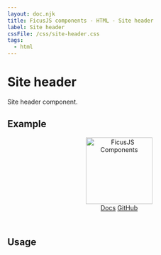 ```yaml
---
layout: doc.njk
title: FicusJS components - HTML - Site header
label: Site header
cssFile: /css/site-header.css
tags:
  - html
---
```

# Site header

Site header component.

## Example

<header class="fc-site-header">
  <section class="fc-site-header__section">
    <img src="../img/logo.png" width="150" alt="FicusJS Components">
  </section>
  <section class="fc-site-header__section">
    <a href="..." class="fc-button">Docs</a>
    <a href="..." class="fc-button">GitHub</a>
  </section>
</header>

## Usage

```html

```
